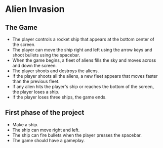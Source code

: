 # Alien Invasion

## The Game

- The player controls a rocket ship that appears at the bottom center of the screen.
- The player can move the ship right and left using the arrow keys and shoot bullets using the spacebar.
- When the game begins, a fleet of aliens fills the sky and moves across and down the screen.
- The player shoots and destroys the aliens.
- If the player shoots all the aliens, a new fleet appears that moves faster than the previous fleet.
- If any alien hits the player's ship or reaches the bottom of the screen, the player loses a ship.
- If the player loses three ships, the game ends.

## First phase of the project

- Make a ship.
- The ship can move right and left.
- The ship can fire bullets when the player presses the spacebar.
- The game should have a gameplay.

